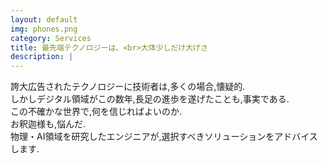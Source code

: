 ```yaml
---
layout: default
img: phones.png
category: Services
title: 最先端テクノロジーは、<br>大体少しだけ大げさ
description: |
---
```


誇大広告されたテクノロジーに技術者は,多くの場合,懐疑的.  
 しかしデジタル領域がこの数年,長足の進歩を遂げたことも,事実である.  
 この不確かな世界で,何を信じればよいのか.  
 お釈迦様も,悩んだ.  
 物理・AI領域を研究したエンジニアが,選択すべきソリューションをアドバイスします.
